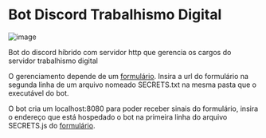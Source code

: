 # Bot Discord Trabalhismo Digital
![image](https://user-images.githubusercontent.com/81885777/113494306-6dfda000-94bd-11eb-882c-ec16ff3c4b18.png)


Bot do discord híbrido com servidor http que gerencia os cargos do servidor trabalhismo digital

O gerenciamento depende de um [formulário](https://github.com/PDT-Digital/Formulario-Trabalhismo-Digital).
Insira a url do formulário na segunda linha de um arquivo nomeado SECRETS.txt na mesma pasta que o executável do bot.

O bot cria um localhost:8080 para poder receber sinais do formulário, insira o endereço que está hospedado o bot na primeira linha do arquivo SECRETS.js do [formulário](https://github.com/PDT-Digital/Formulario-Trabalhismo-Digital).
